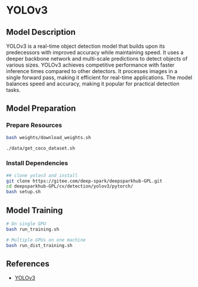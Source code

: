 # YOLOv3

## Model Description

YOLOv3 is a real-time object detection model that builds upon its predecessors with improved accuracy while maintaining
speed. It uses a deeper backbone network and multi-scale predictions to detect objects of various sizes. YOLOv3 achieves
competitive performance with faster inference times compared to other detectors. It processes images in a single forward
pass, making it efficient for real-time applications. The model balances speed and accuracy, making it popular for
practical detection tasks.

## Model Preparation

### Prepare Resources

```bash
bash weights/download_weights.sh
```

```bash
./data/get_coco_dataset.sh
```

### Install Dependencies

```bash
## clone yolov3 and install
git clone https://gitee.com/deep-spark/deepsparkhub-GPL.git
cd deepsparkhub-GPL/cv/detection/yolov3/pytorch/
bash setup.sh
```

## Model Training

```bash
# On single GPU
bash run_training.sh

# Multiple GPUs on one machine
bash run_dist_training.sh
```

## References

- [YOLOv3](https://github.com/eriklindernoren/PyTorch-YOLOv3)
